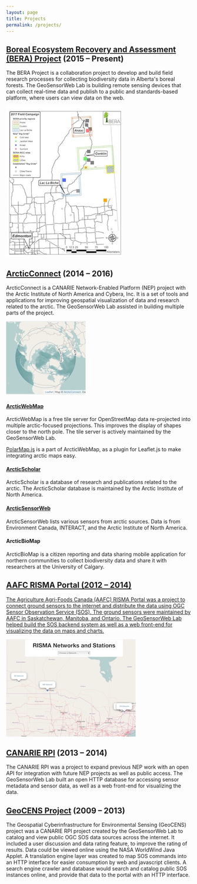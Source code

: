 ```yaml
---
layout: page
title: Projects
permalink: /projects/
---
```


## <a href="http://www.bera-project.org">Boreal Ecosystem Recovery and Assessment (BERA) Project</a> (2015 – Present)

<div class="flex">
<div>
    <p>
        The BERA Project is a collaboration project to develop and build field research processes for collecting biodiversity data in Alberta's boreal forests. The GeoSensorWeb Lab is building remote sensing devices that can collect real-time data and publish to a public and standards-based platform, where users can view data on the web.
    </p>
</div>
<img src="/assets/images/bera-2017-map.jpg" srcset="/assets/images/bera-2017-map@2x.jpg 2x">
</div>

## <a href="http://arcticconnect.org">ArcticConnect</a> (2014 – 2016)

<p>
    ArcticConnect is a CANARIE Network-Enabled Platform (NEP) project with the Arctic Institute of North America and Cybera, Inc. It is a set of tools and applications for improving geospatial visualization of data and research related to the arctic. The GeoSensorWeb Lab assisted in building multiple parts of the project.
</p>

<div class="flex">
    <img src="/assets/images/awm.jpg" srcset="/assets/images/awm@2x.jpg 2x" class="flex-image">
    <div>
        <h4><a href="https://webmap.arcticconnect.org/">ArcticWebMap</a></h4>
        <p>
            ArcticWebMap is a free tile server for OpenStreetMap data re-projected into multiple arctic-focused projections. This improves the display of shapes closer to the north pole. The tile server is actively maintained by the GeoSensorWeb Lab.
        </p>
        <p>
            <a href="https://github.com/GeoSensorWebLab/polarmap.js">PolarMap.js</a> is a part of ArcticWebMap, as a plugin for Leaflet.js to make integrating arctic maps easy.
        </p>
    </div>
</div>

<div class="flex">
    <div>
        <h4><a href="https://records.arcticconnect.org/">ArcticScholar</a></h4>
        <p>
            ArcticScholar is a database of research and publications related to the arctic. The ArcticScholar database is maintained by the Arctic Institute of North America.
        </p>
    </div>
</div>

<div class="flex">
    <div>
        <h4><a href="https://sensorweb.arcticconnect.org/">ArcticSensorWeb</a></h4>
        <p>
            ArcticSensorWeb lists various sensors from arctic sources. Data is from Environment Canada, INTERACT, and the Arctic Institute of North America.
        </p>
    </div>
</div>

<div class="flex">
    <div>
        <h4>ArcticBioMap</h4>
        <p>
            ArcticBioMap is a citizen reporting and data sharing mobile application for northern communities to collect biodiversity data and share it with researchers at the University of Calgary.
        </p>
    </div>
</div>

## <a href="http://aafc.gswlab.ca">AAFC RISMA Portal (2012 – 2014)

<div class="flex">
<div>
    <p>
        The Agriculture Agri-Foods Canada (AAFC) RISMA Portal was a project to connect ground sensors to the internet and distribute the data using OGC Sensor Observation Service (SOS). The ground sensors were maintained by AAFC in Saskatchewan, Manitoba, and Ontario. The GeoSensorWeb Lab helped build the SOS backend system as well as a web front-end for visualizing the data on maps and charts.
    </p>
</div>
<img src="/assets/images/aafc.jpg" srcset="/assets/images/aafc@2x.jpg 2x">
</div>

## <a href="https://www.canarie.ca/canarie-announces-next-phase-of-software-development-program-supporting-cutting-edge-canadian-research/">CANARIE RPI</a> (2013 – 2014)

The CANARIE RPI was a project to expand previous NEP work with an open API for integration with future NEP projects as well as public access. The GeoSensorWeb Lab built an open HTTP database for accessing sensor metadata and sensor data, as well as a web front-end for visualizing the data.

## <a href="http://geocens.gswlab.ca/">GeoCENS Project</a> (2009 – 2013)

The Geospatial Cyberinfrastructure for Environmental Sensing (GeoCENS) project was a CANARIE RPI project created by the GeoSensorWeb Lab to catalog and view public OGC SOS data sources across the internet. It included a user discussion and data rating feature, to improve the rating of results. Data could be viewed online using the NASA WorldWind Java Applet. A translation engine layer was created to map SOS commands into an HTTP interface for easier consumption by web and javascript clients. A search engine crawler and database would search and catalog public SOS instances online, and provide that data to the portal with an HTTP interface.
